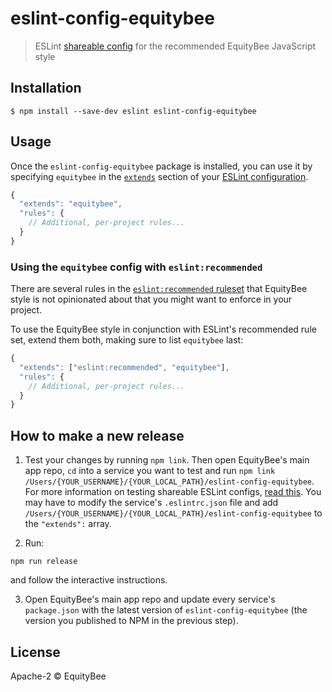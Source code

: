 # eslint-config-equitybee

> ESLint [shareable config](http://eslint.org/docs/developer-guide/shareable-configs.html) for the recommended EquityBee JavaScript style

## Installation

```
$ npm install --save-dev eslint eslint-config-equitybee
```

## Usage

Once the `eslint-config-equitybee` package is installed, you can use it by specifying `equitybee` in the [`extends`](http://eslint.org/docs/user-guide/configuring#extending-configuration-files) section of your [ESLint configuration](http://eslint.org/docs/user-guide/configuring).

```js
{
  "extends": "equitybee",
  "rules": {
    // Additional, per-project rules...
  }
}
```

### Using the `equitybee` config with `eslint:recommended`

There are several rules in the [`eslint:recommended` ruleset](http://eslint.org/docs/rules/) that EquityBee style is not opinionated about that you might want to enforce in your project.

To use the EquityBee style in conjunction with ESLint's recommended rule set, extend them both, making sure to list `equitybee` last:

```js
{
  "extends": ["eslint:recommended", "equitybee"],
  "rules": {
    // Additional, per-project rules...
  }
}
```

## How to make a new release

1. Test your changes by running `npm link`. Then open EquityBee's main app repo, `cd` into a service you want to test and run `npm link /Users/{YOUR_USERNAME}/{YOUR_LOCAL_PATH}/eslint-config-equitybee`. For more information on testing shareable ESLint configs, [read this](https://eslint.org/docs/developer-guide/shareable-configs). You may have to modify the service's `.eslintrc.json` file and add `/Users/{YOUR_USERNAME}/{YOUR_LOCAL_PATH}/eslint-config-equitybee` to the `"extends":` array.

2. Run:

```
npm run release
```

and follow the interactive instructions.

3. Open EquityBee's main app repo and update every service's `package.json` with the latest version of `eslint-config-equitybee` (the version you published to NPM in the previous step).

## License

Apache-2 © EquityBee
